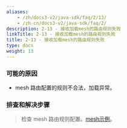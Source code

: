 ```yaml
---
aliases:
    - /zh/docs3-v2/java-sdk/faq/2/13/
    - /zh-cn/docs3-v2/java-sdk/faq/2/
description: 2-13 - 接收加载mesh的路由规则失败
linkTitle: 2-13 - 接收加载mesh的路由规则失败
title: 2-13 - 接收加载mesh的路由规则失败
type: docs
weight: 13
---
```






### 可能的原因

* mesh 路由配置的规则不合法，加载异常。

### 排查和解决步骤
> 检查 mesh 路由规则配置。[mesh示例](/zh-cn/overview/tasks/mesh/)。